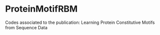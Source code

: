# ProteinMotifRBM
Codes associated to the publication: Learning Protein Constitutive Motifs from Sequence Data
